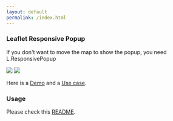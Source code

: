 ```yaml
---
layout: default
permalink: /index.html
---
```


<h3>Leaflet Responsive Popup</h3>

If you don't want to move the map to show the popup, you need L.ResponsivePopup

<img class="thumbnail" src="{{ '/assets/images/leaflet-popup.png' | absolute_url }}"/>
<img class="thumbnail" src="{{ '/assets/images/leaflet-responsive-popup.png' | absolute_url }}"/>

<p>
Here is a <a href="{{ '/default-marker' | absolute_url }}">Demo</a> and a <a href="http://www.franceimage.com/map">Use case</a>.
</p>

<h3>Usage</h3>

Please check this <a href="https://github.com/yafred/leaflet-responsive-popup">README</a>.


 